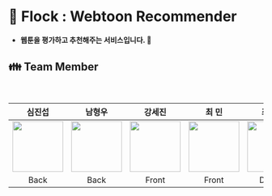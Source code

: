 # :green_book: Flock : Webtoon Recommender  
- __웹툰을 평가하고 추천해주는 서비스입니다. :green_book:__

## :family: Team Member
<br />

|심진섭|남형우|강세진|최 민|최정윤|
|:-:|:-:|:-:|:-:|:-:|
|<img src="https://user-images.githubusercontent.com/71700079/182399634-fdbdd0db-6af9-4131-97b9-64604a509df4.jpg" width="100" height="100">|<img src="https://user-images.githubusercontent.com/71700079/183433257-20338d29-4767-4225-a1ba-ed68fc17b4f9.png" width="100" height="100">|<img src="https://user-images.githubusercontent.com/71700079/182399634-fdbdd0db-6af9-4131-97b9-64604a509df4.jpg" width="100" height="100">|<img src="https://user-images.githubusercontent.com/71700079/182399634-fdbdd0db-6af9-4131-97b9-64604a509df4.jpg" width="100" height="100">|<img src="https://user-images.githubusercontent.com/71700079/183431565-1ded34d6-4677-4542-968c-cb82119ee53a.jpg" width="100" height="100">|
|Back|Back|Front|Front|Design|
